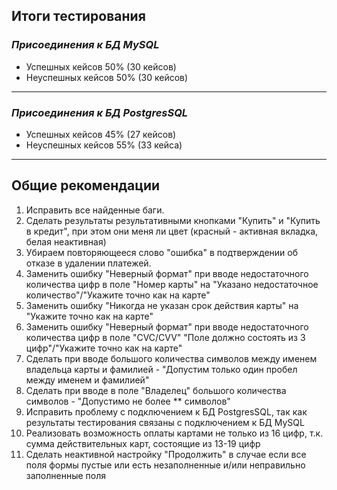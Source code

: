 ##  Итоги тестирования

### *Присоединения к БД MySQL*

- Успешных кейсов 50% (30 кейсов)
- Неуспешных кейсов 50% (30 кейсов)
---

### *Присоединения к БД PostgresSQL*

- Успешных кейсов 45% (27 кейсов)
- Неуспешных кейсов 55% (33 кейса)
---
##  Общие рекомендации

1. Исправить все найденные баги.
2. Сделать результаты результативными кнопками "Купить" и "Купить в кредит", при этом они меня ли цвет (красный - активная вкладка, белая неактивная)
3. Убираем повторяющееся слово "ошибка" в подтверждении об отказе в удалении платежей.
4. Заменить ошибку "Неверный формат" при вводе недостаточного количества цифр в поле "Номер карты" на "Указано недостаточное количество"/"Укажите точно как на карте"
5. Заменить ошибку "Никогда не указан срок действия карты" на "Укажите точно как на карте"
6. Заменить ошибку "Неверный формат" при вводе недостаточного количества цифр в поле "CVC/CVV" "Поле должно состоять из 3 цифр"/"Укажите точно как на карте"
7. Сделать при вводе большого количества символов между именем владельца карты и фамилией - "Допустим только один пробел между именем и фамилией"
8. Сделать при вводе в поле "Владелец" большого количества символов - "Допустимо не более ** символов"
9. Исправить проблему с подключением к БД PostgresSQL, так как результаты тестирования связаны с подключением к БД MySQL
10. Реализовать возможность оплаты картами не только из 16 цифр, т.к. сумма действительных карт, состоящие из 13-19 цифр
11. Сделать неактивной настройку "Продолжить" в случае если все поля формы пустые или есть незаполненные и/или неправильно заполненные поля